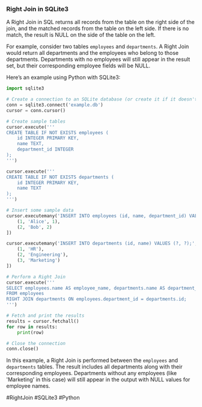 ### Right Join in SQLite3

A Right Join in SQL returns all records from the table on the right side of the join, and the matched records from the table on the left side. If there is no match, the result is NULL on the side of the table on the left.

For example, consider two tables `employees` and `departments`. A Right Join would return all departments and the employees who belong to those departments. Departments with no employees will still appear in the result set, but their corresponding employee fields will be NULL.

Here’s an example using Python with SQLite3:

```python
import sqlite3

# Create a connection to an SQLite database (or create it if it doesn't exist)
conn = sqlite3.connect('example.db')
cursor = conn.cursor()

# Create sample tables
cursor.execute('''
CREATE TABLE IF NOT EXISTS employees (
    id INTEGER PRIMARY KEY,
    name TEXT,
    department_id INTEGER
);
''')

cursor.execute('''
CREATE TABLE IF NOT EXISTS departments (
    id INTEGER PRIMARY KEY,
    name TEXT
);
''')

# Insert some sample data
cursor.executemany('INSERT INTO employees (id, name, department_id) VALUES (?, ?, ?);', [
    (1, 'Alice', 1),
    (2, 'Bob', 2)
])

cursor.executemany('INSERT INTO departments (id, name) VALUES (?, ?);', [
    (1, 'HR'),
    (2, 'Engineering'),
    (3, 'Marketing')
])

# Perform a Right Join
cursor.execute('''
SELECT employees.name AS employee_name, departments.name AS department_name
FROM employees
RIGHT JOIN departments ON employees.department_id = departments.id;
''')

# Fetch and print the results
results = cursor.fetchall()
for row in results:
    print(row)

# Close the connection
conn.close()
```

In this example, a Right Join is performed between the `employees` and `departments` tables. The result includes all departments along with their corresponding employees. Departments without any employees (like 'Marketing' in this case) will still appear in the output with NULL values for employee names.

#RightJoin #SQLite3 #Python